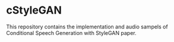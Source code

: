 # cStyleGAN
This repository contains the implementation and audio sampels of Conditional Speech Generation with StyleGAN paper.
